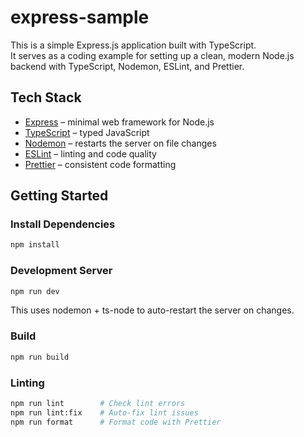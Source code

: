 # express-sample

This is a simple Express.js application built with TypeScript.  
It serves as a coding example for setting up a clean, modern Node.js backend with TypeScript, Nodemon, ESLint, and Prettier.

## Tech Stack

- [Express](https://expressjs.com/) – minimal web framework for Node.js
- [TypeScript](https://www.typescriptlang.org/) – typed JavaScript
- [Nodemon](https://nodemon.io/) – restarts the server on file changes
- [ESLint](https://eslint.org/) – linting and code quality
- [Prettier](https://prettier.io/) – consistent code formatting

## Getting Started

### Install Dependencies

```bash
npm install
```

### Development Server

```bash
npm run dev
```

This uses nodemon + ts-node to auto-restart the server on changes.

### Build

```bash
npm run build
```

### Linting

```bash
npm run lint        # Check lint errors
npm run lint:fix    # Auto-fix lint issues
npm run format      # Format code with Prettier
```
